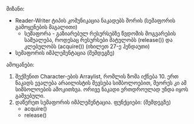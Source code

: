 მიზანი:
* Reader-Writer ტიპის კომუნიკაცია ნაკადებს შორის (სემაფორის გამოყენების მაგალითი)
  * სემაფორა - გაზიარებულ რესურსებზე წვდომის მოგვარების საშუალება, როდესაც რესურსები მატულობს (release()) და კლებულობს (acquire()) (იხილეთ 27-ე ჰენდაუთი)
* სემაფორის იმპლემენტაცია (შემდეგზე)

ამოცანები:
1. შექმენით Character-ების Arraylist, რომლის ზომა იქნება 10. ერთ ნაკადს ევალება არაილისტის შევსება სიმბოლოებით, მეორეს კი ამ სიმბოლოების ამოკითხვა. ორივე ნაკადი ერთდროულად უნდა იყოს გაშვებული.
2. დაწერეთ სემაფორის იმპლემენტაცია. ფუნქციები: (შემდეგზე)
   * acquire()
   * release()